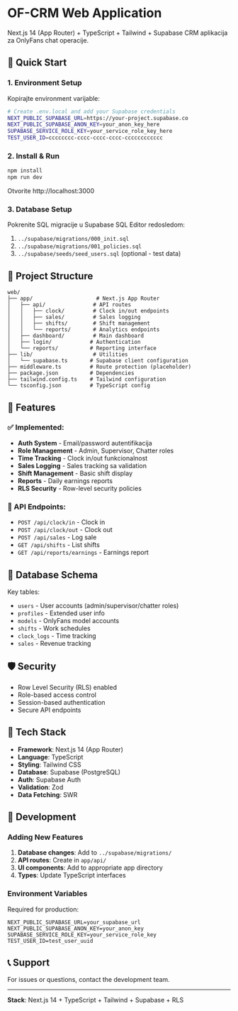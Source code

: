 # OF-CRM Web Application

Next.js 14 (App Router) + TypeScript + Tailwind + Supabase CRM aplikacija za OnlyFans chat operacije.

## 🚀 Quick Start

### 1. Environment Setup

Kopirajte environment varijable:
```bash
# Create .env.local and add your Supabase credentials
NEXT_PUBLIC_SUPABASE_URL=https://your-project.supabase.co
NEXT_PUBLIC_SUPABASE_ANON_KEY=your_anon_key_here
SUPABASE_SERVICE_ROLE_KEY=your_service_role_key_here
TEST_USER_ID=cccccccc-cccc-cccc-cccc-cccccccccccc
```

### 2. Install & Run

```bash
npm install
npm run dev
```

Otvorite http://localhost:3000

### 3. Database Setup

Pokrenite SQL migracije u Supabase SQL Editor redosledom:
1. `../supabase/migrations/000_init.sql`
2. `../supabase/migrations/001_policies.sql`
3. `../supabase/seeds/seed_users.sql` (optional - test data)

## 📁 Project Structure

```
web/
├── app/                    # Next.js App Router
│   ├── api/               # API routes
│   │   ├── clock/         # Clock in/out endpoints
│   │   ├── sales/         # Sales logging
│   │   ├── shifts/        # Shift management
│   │   └── reports/       # Analytics endpoints
│   ├── dashboard/         # Main dashboard
│   ├── login/            # Authentication
│   └── reports/          # Reporting interface
├── lib/                   # Utilities
│   └── supabase.ts       # Supabase client configuration
├── middleware.ts         # Route protection (placeholder)
├── package.json          # Dependencies
├── tailwind.config.ts    # Tailwind configuration
└── tsconfig.json         # TypeScript config
```

## 🎯 Features

### ✅ Implemented:
- **Auth System** - Email/password autentifikacija
- **Role Management** - Admin, Supervisor, Chatter roles
- **Time Tracking** - Clock in/out funkcionalnost
- **Sales Logging** - Sales tracking sa validation
- **Shift Management** - Basic shift display
- **Reports** - Daily earnings reports
- **RLS Security** - Row-level security policies

### 🔧 API Endpoints:
- `POST /api/clock/in` - Clock in
- `POST /api/clock/out` - Clock out
- `POST /api/sales` - Log sale
- `GET /api/shifts` - List shifts
- `GET /api/reports/earnings` - Earnings report

## 💾 Database Schema

Key tables:
- `users` - User accounts (admin/supervisor/chatter roles)
- `profiles` - Extended user info
- `models` - OnlyFans model accounts
- `shifts` - Work schedules
- `clock_logs` - Time tracking
- `sales` - Revenue tracking

## 🛡️ Security

- Row Level Security (RLS) enabled
- Role-based access control
- Session-based authentication
- Secure API endpoints

## 🚀 Tech Stack

- **Framework**: Next.js 14 (App Router)
- **Language**: TypeScript
- **Styling**: Tailwind CSS
- **Database**: Supabase (PostgreSQL)
- **Auth**: Supabase Auth
- **Validation**: Zod
- **Data Fetching**: SWR

## 🔄 Development

### Adding New Features

1. **Database changes**: Add to `../supabase/migrations/`
2. **API routes**: Create in `app/api/`
3. **UI components**: Add to appropriate app directory
4. **Types**: Update TypeScript interfaces

### Environment Variables

Required for production:
```env
NEXT_PUBLIC_SUPABASE_URL=your_supabase_url
NEXT_PUBLIC_SUPABASE_ANON_KEY=your_anon_key
SUPABASE_SERVICE_ROLE_KEY=your_service_role_key
TEST_USER_ID=test_user_uuid
```

## 📞 Support

For issues or questions, contact the development team.

---

**Stack**: Next.js 14 + TypeScript + Tailwind + Supabase + RLS
